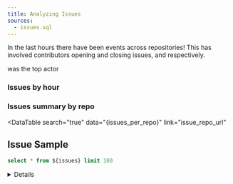 ```yaml
---
title: Analyzing Issues
sources:
  - issues.sql
---
```


In the last <Value data={issue_summary} column="last_hours"/> hours there have been <b><Value data={issue_summary} column="issues"/></b> events across <Value data={issue_summary} column="repo_count"/> repositories! This has involved <Value data={issue_summary} column="actor_count"/> contributors opening and closing issues, <Value data={issue_summary} column="opened_events"/> and <Value data={issue_summary} column="closed_events"/> respectively.

<b><Value data={query_name} /></b> was the top actor 


<!-- Coming soon! You could contribute this page! -->
<BigValue 
    data={issue_count} 
    sparkline='date'
    comparison='count_day_prior' 
    comparisonTitle="Compared to Yesterday"
    value='issues' 
    maxWidth='10em'
/>

<BigValue 
    data={issue_summary} 
    value='repo_count' 
    maxWidth='10em'
/>

<BigValue 
    data={issue_summary} 
    value='actor_count' 
    maxWidth='10em'
/>


### Issues by hour
<BarChart
  data={issue_count_hour}
  x="hour_of_day"
  y="issues"
  series="issue_action"
/>





### Issues summary by repo
<DataTable
  search="true"
  data="{issues_per_repo}"
  link="issue_repo_url"
  >
  <Column id= "repo_name"/>
  <Column id= "actors"/>
  <Column id= "closed_events"/>
  <Column id= "closed_events"/>
  <Column id= "number_of_issues"/>
</DataTable>

## Issue Sample
```sql issuesraw
select * from ${issues} limit 100
```
<Details title="Definitions">

```sql issue_summary
select 
  count(1)::INT as issues,
  count(distinct actor_id)::INT as actor_count,
  count(distinct repo_id)::INT as repo_count,
  date_diff('hour', min(event_created_at)::TIMESTAMPTZ, now()::TIMESTAMPTZ) as last_hours,
  count(1) filter(where issue_action = 'opened')::INT as opened_events,
  count(1) filter(where issue_action = 'closed')::INT as closed_events,
from ${issues}

```
<!-- Actor summary -->
```sql top_actor
  select 
    actor_login, 
    count(1) as actor_events,
  from ${issues}
  group by all
  order by actor_login
  limit 1
```

```sql top_actor_repo
  select repo_name,
    count(1) as repo_events
  from ${issues}
  where actor_login = (select actor_login from ${top_actor})
  group by all
  limit 1
```


```sql issue_count
  select count(1) as issues,
    count(1) - count(1) filter(where issue_created_at < now() AT TIME ZONE 'UTC' - interval '1 Day') as count_day_prior,
  from ${issues} 
  group by all
```

```sql issue_count_hour
  select 
    date_trunc('hour', event_created_at) as hour_of_day,
    case 
      when issue_action = 'opened' then 'Opened'
      when issue_action = 'closed' then 'Closed'
      else 'Unknown'
      end as issue_action,
    count(1) as issues,
  from ${issues} 
  group by all
  order by all

```

```sql issues_per_repo
select
  repo_name,
  issue_repo_url,
  count(distinct issue_id) as number_of_issues,
  count(distinct actor_id) as actors,
  count(1) filter(where issue_action = 'opened') as opened_events,
  count(1) filter(where issue_action = 'closed') as closed_events,
from ${issues}
group by all
having number_of_issues > 2
order by 2 desc
```

</Details>
